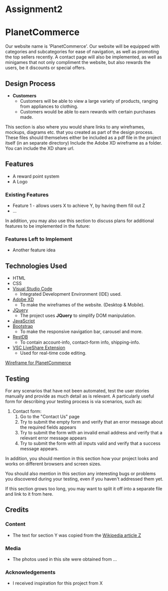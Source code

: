 # Assignment2
# PlanetCommerce

Our website name is 'PlanetCommerce'. Our website will be equipped with categories and subcategories for ease of navigation, as well as promoting the top sellers recently. A contact page will also be implemented, as well as minigames that not only compliment the website, but also rewards the users, be it discounts or special offers. 
 
## Design Process
 
* **Customers**
    * Customers will be able to view a large variety of products, ranging from appliances to clothing.
    * Customers would be able to earn rewards with certain purchases made.

This section is also where you would share links to any wireframes, mockups, diagrams etc. that you created as part of the design process. 
These files should themselves either be included as a pdf file in the project itself (in an separate directory)
Include the Adobe XD wireframe as a folder. You can include the XD share url. 

## Features
- A reward point system
- A Logo
 
### Existing Features
- Feature 1 - allows users X to achieve Y, by having them fill out Z
- ...

In addition, you may also use this section to discuss plans for additional features to be implemented in the future:

### Features Left to Implement
- Another feature idea

## Technologies Used


- HTML 
- CSS
- [Visual Studio Code](https://code.visualstudio.com/) 
    - Integrated Development Environment (IDE) used.
- [Adobe XD](https://www.adobe.com/sea/products/xd.html)
    - To make the wireframes of the website. (Desktop & Mobile).
- [JQuery](https://jquery.com)
    - The project uses **JQuery** to simplify DOM manipulation.
- [JavaScript](https://www.javascript.com/)
- [Bootstrap](https://getbootstrap.com/)
    - To make the responsive navigation bar, carousel and more.
- [RestDB](https://restdb.io/) 
    - To contain account-info, contact-form info, shipping-info.
- [VSC LiveShare Extension](https://marketplace.visualstudio.com/items?itemName=MS-vsliveshare.vsliveshare-pack) 
    - Used for real-time code editing.

[Wireframe for PlanetCommerce](https://xd.adobe.com/view/72239bdd-a8ae-44e3-919f-be5d3f50a356-2770/)

## Testing

For any scenarios that have not been automated, test the user stories manually and provide as much detail as is relevant. A particularly useful form for describing your testing process is via scenarios, such as:

1. Contact form:
    1. Go to the "Contact Us" page
    2. Try to submit the empty form and verify that an error message about the required fields appears
    3. Try to submit the form with an invalid email address and verify that a relevant error message appears
    4. Try to submit the form with all inputs valid and verify that a success message appears.

In addition, you should mention in this section how your project looks and works on different browsers and screen sizes.

You should also mention in this section any interesting bugs or problems you discovered during your testing, even if you haven't addressed them yet.

If this section grows too long, you may want to split it off into a separate file and link to it from here.

## Credits

### Content
- The text for section Y was copied from the [Wikipedia article Z](https://en.wikipedia.org/wiki/Z)

### Media
- The photos used in this site were obtained from ...

### Acknowledgements

- I received inspiration for this project from X
